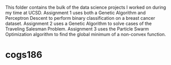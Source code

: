 This folder contains the bulk of the data science projects I worked on during my time at UCSD.
Assignment 1 uses both a Genetic Algorithm and Perceptron Descent to perform binary classification on a breast cancer dataset.
Assignment 2 uses a Genetic Algorithm to solve cases of the Traveling Salesman Problem.
Assignment 3 uses the Particle Swarm Optimization algorithm to find the global minimum of a non-convex function.
# cogs186
